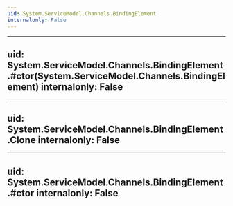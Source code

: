 ```yaml
---
uid: System.ServiceModel.Channels.BindingElement
internalonly: False
---
```


---
uid: System.ServiceModel.Channels.BindingElement.#ctor(System.ServiceModel.Channels.BindingElement)
internalonly: False
---

---
uid: System.ServiceModel.Channels.BindingElement.Clone
internalonly: False
---

---
uid: System.ServiceModel.Channels.BindingElement.#ctor
internalonly: False
---
